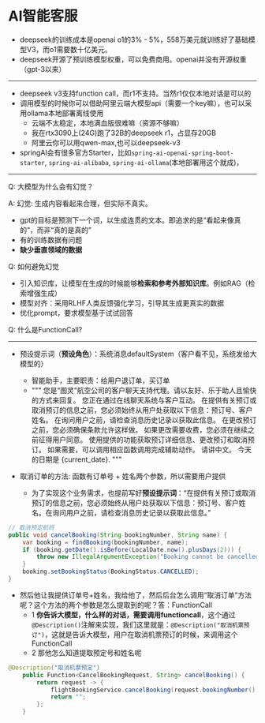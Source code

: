 # AI智能客服

* deepseek的训练成本是openai o1的3% - 5%，558万美元就训练好了基础模型V3，而o1需要数十亿美元。
* deepseek开源了预训练模型权重，可以免费商用。openai并没有开源权重（gpt-3以来）

---

* deepseek v3支持function call，而r1不支持。当然r1仅仅本地对话是可以的
* 调用模型的时候你可以借助阿里云端大模型api（需要一个key嘛），也可以采用ollama本地部署离线使用
  * 云端不太稳定，本地满血版很难嘛（资源不够嘛）
  * 我在rtx3090上(24G)跑了32B的deepseek r1，占显存20GB
  * 阿里云你可以用qwen-max,也可以deepseek-v3
* springAI会有很多官方Starter，比如`spring-ai-openai-spring-boot-starter`, `spring-ai-alibaba`, `spring-ai-ollama`(本地部署用这个就成)，

---

Q: 大模型为什么会有幻觉？

A: 幻觉: 生成内容看起来合理，但实际不真实。

* gpt的目标是预测下一个词，以生成连贯的文本。即追求的是“看起来像真的”，而非“真的是真的”
* 有的训练数据有问题
* **缺少垂直领域的数据**

Q: 如何避免幻觉

* 引入知识库，让模型在生成的时候能够**检索和参考外部知识库**。例如RAG（检索增强生成）
* 模型对齐：采用RLHF人类反馈强化学习，引导其生成更真实的数据
* 优化prompt，要求模型基于试试回答

Q: 什么是FunctionCall?




---

* 预设提示词（**预设角色**）：系统消息defaultSystem（客户看不见，系统发给大模型的）
  * 智能助手，主要职责：给用户退订单，买订单
  * """
        您是“图灵”航空公司的客户聊天支持代理。请以友好、乐于助人且愉快的方式来回复。
        您正在通过在线聊天系统与客户互动。
        在提供有关预订或取消预订的信息之前，您必须始终从用户处获取以下信息：预订号、客户姓名。
        在询问用户之前，请检查消息历史记录以获取此信息。
        在更改预订之前，您必须确保条款允许这样做。
        如果更改需要收费，您必须在继续之前征得用户同意。
        使用提供的功能获取预订详细信息、更改预订和取消预订。
        如果需要，可以调用相应函数调用完成辅助动作。
        请讲中文。
        今天的日期是 {current_date}.
    """

* 取消订单的方法: 函数有订单号 + 姓名两个参数，所以需要用户提供
  * 为了实现这个业务需求，也提前写好**预设提示词**：“在提供有关预订或取消预订的信息之前，您必须始终从用户处获取以下信息：预订号、客户姓名。在询问用户之前，请检查消息历史记录以获取此信息。”
```java
// 取消预定航班
public void cancelBooking(String bookingNumber, String name) {
    var booking = findBooking(bookingNumber, name);
    if (booking.getDate().isBefore(LocalDate.now().plusDays(2))) {
        throw new IllegalArgumentException("Booking cannot be cancelled within 48 hours of the start date.");
    }
    booking.setBookingStatus(BookingStatus.CANCELLED);
}
```
* 然后他让我提供订单号+姓名，我给他了，然后后台怎么调用“取消订单”方法呢？这个方法的两个参数是怎么提取到的呢？答：FunctionCall
  * 1 **你告诉大模型，什么样的对话，需要调用functioncall**，这个通过`@Description()`注解来实现，我们这里就是：`@Description("取消机票预订")`，这就是告诉大模型，用户在取消机票预订的时候，来调用这个FunctionCall
  * 2 那他怎么知道提取预定号和姓名呢 


```java
@Description("取消机票预定")
	public Function<CancelBookingRequest, String> cancelBooking() {
		return request -> {
			flightBookingService.cancelBooking(request.bookingNumber(), request.name());
			return "";
		};
	}
```
